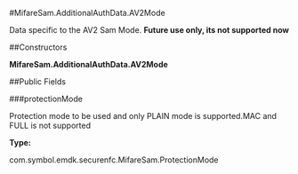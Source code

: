 #MifareSam.AdditionalAuthData.AV2Mode

Data specific to the AV2 Sam Mode. **Future use only, its not
 supported now**



##Constructors

**MifareSam.AdditionalAuthData.AV2Mode**



##Public Fields

###protectionMode

Protection mode to be used and only PLAIN mode is supported.MAC
 and FULL is not supported

**Type:**

com.symbol.emdk.securenfc.MifareSam.ProtectionMode

